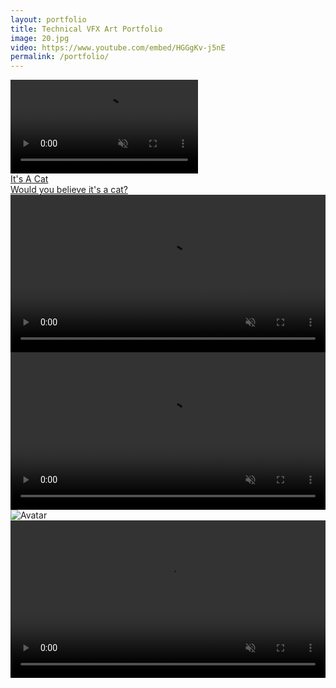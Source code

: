 ```yaml
---
layout: portfolio
title: Technical VFX Art Portfolio
image: 20.jpg
video: https://www.youtube.com/embed/HGGgKv-j5nE
permalink: /portfolio/
---
```


<!-- http://fancyapps.com/fancybox/3/ -->
<!-- <a data-fancybox="gallery" href="{{site.baseurl}}/img/28/lowResScarf.png"><img src="{{site.baseurl}}/img/28/lowResScarf.png"></a> -->


<!-- <div class="data-tilt" data-tilt data-tilt-max="-1.5" data-tilt-scale="1.03"> -->

<div class="image-col-right">
    <div class="image-box">
        <a href="#">
            <!-- <img src="https://www.catgifpage.com/gifs/318.gif"> -->
            <video controls autoplay muted loop>
                <source src="/img/17/Axeinthewoods.mp4" type="video/mp4">
                Sorry, your browser doesn't support embedded videos.
            </video>
            <div class="image-box-text">
                <div class="image-box-title">It's A Cat</div>
                <div class="image-box-body">Would you believe it's a cat?</div>
            </div>
        </a>
    </div>
</div>

<div class="row">
  <div class="column">
    <!-- <a href="{% post_url 2020-11-02-harmony-quest-art-test-breakdown %}" > -->
    <div class="container2">
        <!-- <img src="{{site.baseurl}}/img/17/17.png" alt="Avatar" class="image2"> -->
        <video controls autoplay muted loop width="100%" height="auto">
            <source src="/img/17/Axeinthewoods.mp4" type="video/mp4">
            Sorry, your browser doesn't support embedded videos.
        </video>
        <!-- <div class="overlay2">
            <div class="title">Harmony Quest Style Development</div>
        </div> -->
    </div>
    <div class="container2">
        <video controls autoplay muted loop width="100%" height="auto">
            <source src="/img/portfolio/blip.webm" type="video/mp4">
            Sorry, your browser doesn't support embedded videos.
        </video>
    </div>
    <!-- </a> -->
  </div>
  <div class="column">
    <!-- <a href="{% post_url 2020-12-07-dunes-tech-art-challenge-breakdown %}" > -->
        <div class="container2">
            <img src="{{site.baseurl}}/img/31.jpg" alt="Avatar" class="image2">
            <!-- <div class="overlay2">
                <div class="title">Dunes</div>
            </div> -->
        </div>
    <!-- </a> -->
    <!-- <a href="https://twitter.com/MitchJMcClellan/status/1275304491684958208" > -->
    <div class="container2">
        <!-- <img src="{{site.baseurl}}/img/portfolio/oilpaint.jpg" alt="Avatar" class="image2"> -->
        <video controls autoplay muted loop width="100%" height="auto">
            <source src="/img/portfolio/oilPaintVideo2.mp4" type="video/mp4">
            Sorry, your browser doesn't support embedded videos.
        </video>
        <!-- <div class="overlay2">
            <div class="title">Oil Paint Post Processing</div>
        </div> -->
    </div>
    <!-- </a> -->
  <div class="column">

  </div>
</div>

<script src="https://code.jquery.com/jquery-3.5.1.slim.min.js"></script>
